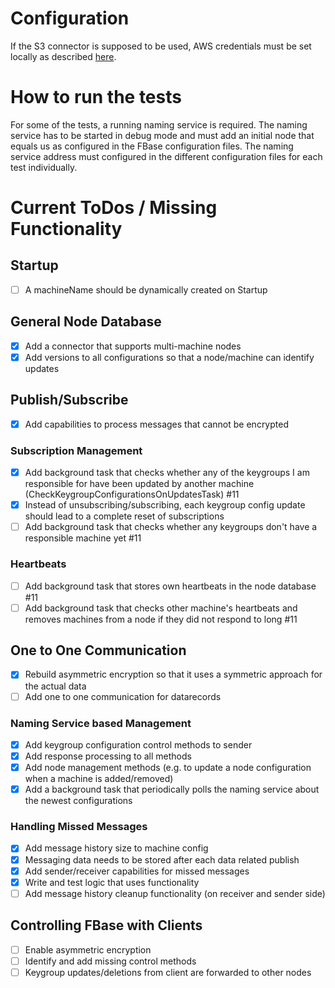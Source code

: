 # Configuration

If the S3 connector is supposed to be used, AWS credentials must be set locally as described [here](http://docs.aws.amazon.com/sdk-for-java/v1/developer-guide/setup-credentials.html).

# How to run the tests

For some of the tests, a running naming service is required. The naming service has to be started in debug mode and must add an initial node that equals us as configured in the FBase configuration files. The naming service address must configured in the different configuration files for each test individually.

# Current ToDos / Missing Functionality

## Startup
- [ ] A machineName should be dynamically created on Startup

## General Node Database
- [x] Add a connector that supports multi-machine nodes
- [x] Add versions to all configurations so that a node/machine can identify updates

## Publish/Subscribe
- [x] Add capabilities to process messages that cannot be encrypted

### Subscription Management
- [x] Add background task that checks whether any of the keygroups I am responsible for have been updated by another machine (CheckKeygroupConfigurationsOnUpdatesTask) #11
- [x] Instead of unsubscribing/subscribing, each keygroup config update should lead to a complete reset of subscriptions
- [ ] Add background task that checks whether any keygroups don't have a responsible machine yet #11

### Heartbeats
- [ ] Add background task that stores own heartbeats in the node database #11
- [ ] Add background task that checks other machine's heartbeats and removes machines from a node if they did not respond to long #11

## One to One Communication
- [x] Rebuild asymmetric encryption so that it uses a symmetric approach for the actual data
- [ ] Add one to one communication for datarecords

### Naming Service based Management
- [x] Add keygroup configuration control methods to sender
- [x] Add response processing to all methods
- [x] Add node management methods (e.g. to update a node configuration when a machine is added/removed)
- [x] Add a background task that periodically polls the naming service about the newest configurations

### Handling Missed Messages
- [x] Add message history size to machine config
- [x] Messaging data needs to be stored after each data related publish
- [x] Add sender/receiver capabilities for missed messages
- [x] Write and test logic that uses functionality
- [ ] Add message history cleanup functionality (on receiver and sender side)

## Controlling FBase with Clients
 - [ ] Enable asymmetric encryption
 - [ ] Identify and add missing control methods
 - [ ] Keygroup updates/deletions from client are forwarded to other nodes
